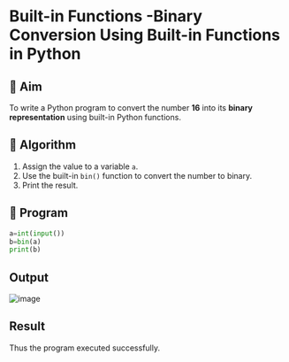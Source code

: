# Built-in Functions -Binary Conversion Using Built-in Functions in Python

## 🎯 Aim
To write a Python program to convert the number **16** into its **binary representation** using built-in Python functions.

## 🧠 Algorithm
1. Assign the value to a variable `a`.
2. Use the built-in `bin()` function to convert the number to binary.
3. Print the result.

## 🧾 Program
```python
a=int(input())
b=bin(a)
print(b)
```

## Output

![image](https://github.com/user-attachments/assets/0748c0ce-bb72-46ad-801b-f7da72c03cea)


## Result

Thus the program executed successfully.
